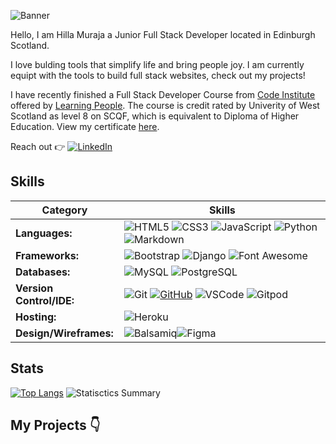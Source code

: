 ![Banner](hm_banner.gif)

Hello, I am Hilla Muraja a Junior Full Stack Developer located in Edinburgh Scotland. 

I love bulding tools that simplify life and bring people joy. I am currently equipt with the tools to build full stack websites, check out my projects!

I have recently finished a Full Stack Developer Course from [Code Institute]() offered by [Learning People](). The course is credit rated by Univerity of West Scotland as level 8 on SCQF, which is equivalent to Diploma of Higher Education. View my certificate [here](https://www.credential.net/3cea2a46-a098-421d-9193-c14e71c81a4f#gs.4qdw31).

Reach out :point_right: [![LinkedIn](https://img.shields.io/badge/LinkedIn%20-%230A66C2.svg?&style=for-the-badge&logo=LinkedIn&logoColor=FFFFFF)](www.linkedin.com/in/hilla-muraja/)

## Skills

| Category      | Skills |
| ----------- | ----------- |
| **Languages:**   | ![HTML5](https://img.shields.io/badge/HTML5%20-%23E34F26.svg?&style=for-the-badge&logo=HTML5&logoColor=FFFFFF) ![CSS3](https://img.shields.io/badge/CSS3%20-%231572B6.svg?&style=for-the-badge&logo=CSS3&logoColor=FFFFFF) ![JavaScript](https://img.shields.io/badge/JavaScript%20-%23323330.svg?&style=for-the-badge&logo=JavaScript&logoColor=F7DF1E) ![Python](https://img.shields.io/badge/Python%20-%23004D7A.svg?&style=for-the-badge&logo=python&logoColor=ffdf76) ![Markdown](https://img.shields.io/badge/Markdown%20-%23000000.svg?&style=for-the-badge&logo=Markdown&logoColor=FFFFFF)|
| **Frameworks:** | ![Bootstrap](https://img.shields.io/badge/Bootstrap%20-%23563D7C.svg?&style=for-the-badge&logo=Bootstrap&logoColor=FFFFFF) ![Django](https://img.shields.io/badge/Django%20-%23092E20.svg?&style=for-the-badge&logo=Django&logoColor=FFFFFF) ![Font Awesome](https://img.shields.io/badge/Font%20Awesome%20-%23339AF0.svg?&style=for-the-badge&logo=Font%20Awesome&logoColor=FFFFFF) |
| **Databases:** | ![MySQL](https://img.shields.io/badge/MySQL%20-%2300758F.svg?&style=for-the-badge&logo=MySQL&logoColor=FFFFFF) ![PostgreSQL](https://img.shields.io/badge/PostgreSQL%20-%23336791.svg?&style=for-the-badge&logo=PostgreSQL&logoColor=FFFFFF) |
| **Version Control/IDE:**  | ![Git](https://img.shields.io/badge/Git%20-%23302F2F.svg?&style=for-the-badge&logo=Git&logoColor=F05032) [![GitHub](https://img.shields.io/badge/GitHub%20-%23181717.svg?&style=for-the-badge&logo=GitHub&logoColor=FFFFFF)](https://github.com/HMuraja) ![VSCode](https://img.shields.io/badge/VSCode%20-%232B2B30.svg?&style=for-the-badge&logo=Visual%20Studio%20Code&logoColor=007ACC) ![Gitpod](https://img.shields.io/badge/Gitpod%20-%231D1D1D.svg?&style=for-the-badge&logo=Gitpod&logoColor=1AA6E4) |
| **Hosting:**   | ![Heroku](https://img.shields.io/badge/Heroku%20-%23430098.svg?&style=for-the-badge&logo=Heroku&logoColor=FFFFFF) |
| **Design/Wireframes:**  | ![Balsamiq](https://img.shields.io/badge/Balsamiq%20-%23A60000.svg?&style=for-the-badge&logo=Balsamiq&logoColor=FFFFFF)![Figma](https://img.shields.io/badge/figma-%23F24E1E.svg?style=for-the-badge&logo=figma&logoColor=white) |

## Stats

[![Top Langs](https://github-readme-stats.vercel.app/api/top-langs/?username=dragon-fire-fly&layout=donut&theme=github_dark_dimmed&bg_color=1D242E&title_color=B7BDC6&text_color=a4aacb&icon_color=3F6FFF)](https://github.com/anuraghazra/github-readme-stats)
![Statisctics Summary](http://github-profile-summary-cards.vercel.app/api/cards/stats?username=HMuraja&theme=city_lights)

## My Projects :point_down:
